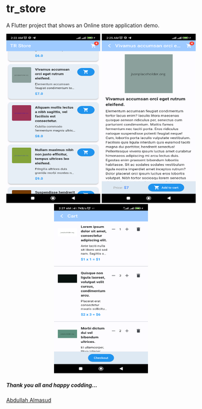 # tr_store

A Flutter project that shows an Online store application demo.

<p align="center">
  <img width="250" height="450" src="https://raw.githubusercontent.com/almasud/TR_Store/master/screenshots/prodcuts.png" alt="Product screen"/>
  <img width="250" height="450" src="https://raw.githubusercontent.com/almasud/TR_Store/master/screenshots/product_details.png" alt="Product details screen"/>
  <img width="250" height="450" src="https://raw.githubusercontent.com/almasud/TR_Store/master/screenshots/product_carts.png" alt="Product carts screen"/>
</p>


##### Thank you all and happy codding...
[Abdullah Almasud](https://almasud.github.io)

